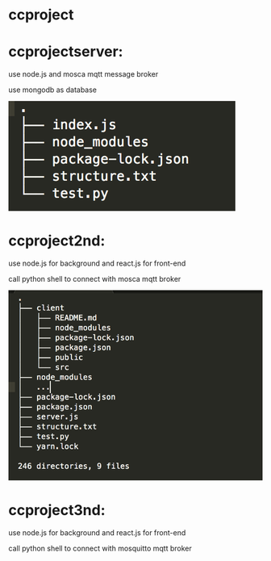 # ccproject
# ccprojectserver:

use node.js and mosca mqtt message broker

use mongodb as database 

![alt text](https://github.com/sherry-jiayun/ccproject/blob/master/ccprojectserver/Screen%20Shot%202018-05-10%20at%203.04.47%20PM.png)


# ccproject2nd:

use node.js for background and react.js for front-end 

call python shell to connect with mosca mqtt broker


![alt text](https://github.com/sherry-jiayun/ccproject/blob/master/ccproject2nd/ccprojectfront/Screen%20Shot%202018-05-10%20at%203.09.59%20PM.png)

# ccproject3nd:

use node.js for background and react.js for front-end

call python shell to connect with mosquitto mqtt broker
